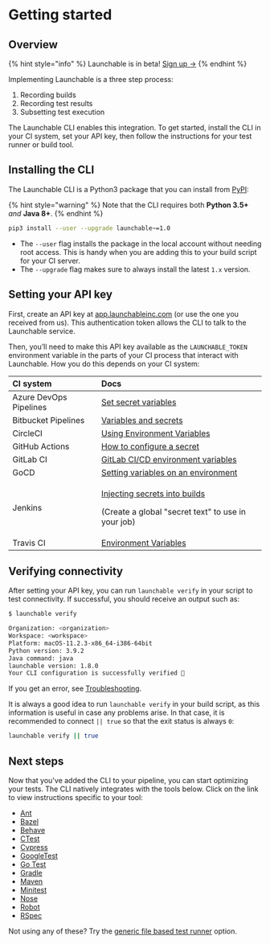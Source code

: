 # Getting started

## Overview

{% hint style="info" %}
Launchable is in beta! [Sign up →](https://www.launchableinc.com/signup)
{% endhint %}

Implementing Launchable is a three step process:

1. Recording builds
2. Recording test results
3. Subsetting test execution

The Launchable CLI enables this integration. To get started, install the CLI in your CI system, set your API key, then follow the instructions for your test runner or build tool.

## Installing the CLI

The Launchable CLI is a Python3 package that you can install from [PyPI](https://pypi.org/project/launchable/):

{% hint style="warning" %}
Note that the CLI requires both **Python 3.5+** *and* **Java 8+**.
{% endhint %}

```bash
pip3 install --user --upgrade launchable~=1.0
```

* The `--user` flag installs the package in the local account without needing root access. This is handy when you are adding this to your build script for your CI server.
* The `--upgrade` flag makes sure to always install the latest `1.x` version.

## Setting your API key

First, create an API key at [app.launchableinc.com](https://app.launchableinc.com) (or use the one you received from us). This authentication token allows the CLI to talk to the Launchable service.

Then, you’ll need to make this API key available as the `LAUNCHABLE_TOKEN` environment variable in the parts of your CI process that interact with Launchable. How you do this depends on your CI system:

<table>
  <thead>
    <tr>
      <th style="text-align:left">CI system</th>
      <th style="text-align:left">Docs</th>
    </tr>
  </thead>
  <tbody>
    <tr>
      <td style="text-align:left">Azure DevOps Pipelines</td>
      <td style="text-align:left"><a href="https://docs.microsoft.com/en-us/azure/devops/pipelines/process/variables?view=azure-devops&amp;tabs=yaml%2Cbatch#secret-variables">Set secret variables</a>
      </td>
    </tr>
    <tr>
      <td style="text-align:left">Bitbucket Pipelines</td>
      <td style="text-align:left"><a href="https://support.atlassian.com/bitbucket-cloud/docs/variables-and-secrets/">Variables and secrets</a>
      </td>
    </tr>
    <tr>
      <td style="text-align:left">CircleCI</td>
      <td style="text-align:left"><a href="https://circleci.com/docs/2.0/env-vars/">Using Environment Variables</a>
      </td>
    </tr>
    <tr>
      <td style="text-align:left">GitHub Actions</td>
      <td style="text-align:left"><a href="https://docs.github.com/en/free-pro-team@latest/actions/reference/encrypted-secrets">How to configure a secret</a>
      </td>
    </tr>
    <tr>
      <td style="text-align:left">GitLab CI</td>
      <td style="text-align:left"><a href="https://docs.gitlab.com/ee/ci/variables/">GitLab CI/CD environment variables</a>
      </td>
    </tr>
    <tr>
      <td style="text-align:left">GoCD</td>
      <td style="text-align:left"><a href="https://docs.gocd.org/current/faq/dev_use_current_revision_in_build.html#setting-variables-on-an-environment">Setting variables on an environment</a>
      </td>
    </tr>
    <tr>
      <td style="text-align:left">Jenkins</td>
      <td style="text-align:left">
        <p><a href="https://docs.cloudbees.com/docs/cloudbees-ci/latest/cloud-secure-guide/injecting-secrets">Injecting secrets into builds</a>
        </p>
        <p>(Create a global &quot;secret text&quot; to use in your job)</p>
      </td>
    </tr>
    <tr>
      <td style="text-align:left">Travis CI</td>
      <td style="text-align:left"><a href="https://docs.travis-ci.com/user/environment-variables/">Environment Variables</a>
      </td>
    </tr>
  </tbody>
</table>

## Verifying connectivity

After setting your API key, you can run `launchable verify` in your script to test connectivity. If successful, you should receive an output such as:

```bash
$ launchable verify

Organization: <organization>
Workspace: <workspace>
Platform: macOS-11.2.3-x86_64-i386-64bit
Python version: 3.9.2
Java command: java
launchable version: 1.8.0
Your CLI configuration is successfully verified 🎉
```

If you get an error, see [Troubleshooting](resources/troubleshooting.md).

It is always a good idea to run `launchable verify` in your build script, as this information is useful in case any problems arise. In that case, it is recommended to connect `|| true` so that the exit status is always `0`:

```bash
launchable verify || true
```

## Next steps

Now that you've added the CLI to your pipeline, you can start optimizing your tests. The CLI natively integrates with the tools below. Click on the link to view instructions specific to your tool:

* [Ant](test-runners/ant.md)
* [Bazel](test-runners/bazel.md)
* [Behave](test-runners/behave.md)
* [CTest](test-runners/ctest.md)
* [Cypress](test-runners/cypress.md)
* [GoogleTest](test-runners/googletest.md)
* [Go Test](test-runners/go-test.md)
* [Gradle](test-runners/gradle.md)
* [Maven](test-runners/maven.md)
* [Minitest](test-runners/minitest.md)
* [Nose](test-runners/nose.md)
* [Robot](test-runners/robot.md)
* [RSpec](test-runners/rspec.md)

Not using any of these? Try the [generic file based test runner](resources/file.md) option.

